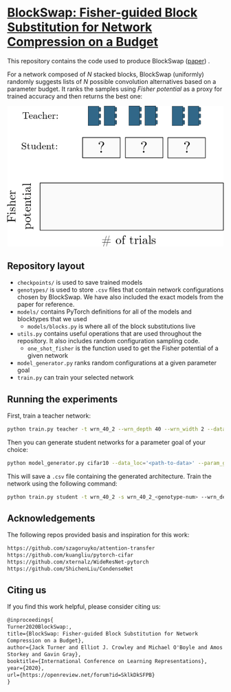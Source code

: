# [BlockSwap: Fisher-guided Block Substitution for Network Compression on a Budget](https://arxiv.org/abs/1906.04113)

This repository contains the code used to produce BlockSwap ([paper](https://arxiv.org/abs/1906.04113)) .

For a network composed of *N* stacked blocks, BlockSwap (uniformly) randomly suggests lists of *N* possible convolution alternatives based on a parameter budget. It ranks the samples using *Fisher potential* as a proxy for trained accuracy and then returns the best one:

![alt text](search.gif)

## Repository layout
- `checkpoints/` is used to save trained models
- `genotypes/` is used to store `.csv` files that contain network configurations chosen by BlockSwap. We have also included the exact models from the paper for reference.
- `models/` contains PyTorch definitions for all of the models and blocktypes that we used
    - `models/blocks.py` is where all of the block substitutions live
- `utils.py` contains useful operations that are used throughout the repository. It also includes random configuration sampling code.
    - `one_shot_fisher` is the function used to get the Fisher potential of a given network
- `model_generator.py` ranks random configurations at a given parameter goal
- `train.py` can train your selected network

## Running the experiments
First, train a teacher network:

```bash
python train.py teacher -t wrn_40_2 --wrn_depth 40 --wrn_width 2 --data_loc='<path-to-data>' --GPU 0
```

Then you can generate student networks for a parameter goal of your choice:
```bash
python model_generator.py cifar10 --data_loc='<path-to-data>' --param_goal $p
```
This will save a `.csv` file containing the generated architecture. Train the network using the following command:
```bash
python train.py student -t wrn_40_2 -s wrn_40_2_<genotype-num> --wrn_depth 40 --wrn_width 2 --data_loc='<path-to-data>'  --GPU 0 --from_genotype './genotypes/<genotype-num>.csv'
```

## Acknowledgements

The following repos provided basis and inspiration for this work:

```
https://github.com/szagoruyko/attention-transfer
https://github.com/kuangliu/pytorch-cifar
https://github.com/xternalz/WideResNet-pytorch
https://github.com/ShichenLiu/CondenseNet
```

## Citing us
If you find this work helpful, please consider citing us:
```
@inproceedings{
Turner2020BlockSwap:,
title={BlockSwap: Fisher-guided Block Substitution for Network Compression on a Budget},
author={Jack Turner and Elliot J. Crowley and Michael O'Boyle and Amos Storkey and Gavin Gray},
booktitle={International Conference on Learning Representations},
year={2020},
url={https://openreview.net/forum?id=SklkDkSFPB}
}
```

